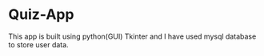 # Quiz-App
This app is built using python(GUI) Tkinter and I have used mysql database to store user data.
